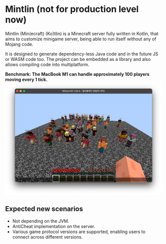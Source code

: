 # Mintlin (not for production level now)

Mintlin (Min(ecraft) (Ko)tlin) is a Minecraft server fully written in Kotlin,
that aims to customize minigame server, being able to run itself without any of Mojang code.

It is designed to generate dependency-less Java code and in the future JS or WASM code too.
The project can be embedded as a library and also allows compiling code into multiplatform.



**Benchmark: The MacBook M1 can handle approximately 100 players moving every 1 tick.**
![img.png](img.png)


## Expected new scenarios

* Not depending on the JVM.
* AntiCheat implementation on the server.
* Various game protocol versions are supported, enabling users to connect across different versions.
